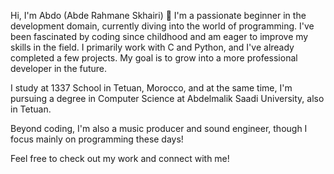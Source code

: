 Hi, I'm Abdo (Abde Rahmane Skhairi) 👋 I'm a passionate beginner in the development domain, currently diving into the world of programming. I've been fascinated by coding since childhood and am eager to improve my skills in the field. I primarily work with C and Python, and I've already completed a few projects. My goal is to grow into a more professional developer in the future.

I study at 1337 School in Tetuan, Morocco, and at the same time, I'm pursuing a degree in Computer Science at Abdelmalik Saadi University, also in Tetuan.

Beyond coding, I'm also a music producer and sound engineer, though I focus mainly on programming these days!

Feel free to check out my work and connect with me!
